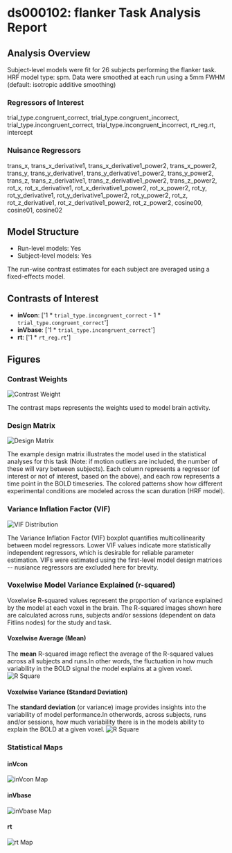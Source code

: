# ds000102: flanker Task Analysis Report
## Analysis Overview
Subject-level models were fit for 26 subjects performing the flanker task.
HRF model type: spm. Data were smoothed at each run using a 5mm FWHM (default: isotropic additive smoothing)
### Regressors of Interest
trial_type.congruent_correct, trial_type.congruent_incorrect, trial_type.incongruent_correct, trial_type.incongruent_incorrect, rt_reg.rt, intercept
### Nuisance Regressors
trans_x, trans_x_derivative1, trans_x_derivative1_power2, trans_x_power2, trans_y, trans_y_derivative1, trans_y_derivative1_power2, trans_y_power2, trans_z, trans_z_derivative1, trans_z_derivative1_power2, trans_z_power2, rot_x, rot_x_derivative1, rot_x_derivative1_power2, rot_x_power2, rot_y, rot_y_derivative1, rot_y_derivative1_power2, rot_y_power2, rot_z, rot_z_derivative1, rot_z_derivative1_power2, rot_z_power2, cosine00, cosine01, cosine02
## Model Structure
- Run-level models: Yes
- Subject-level models: Yes

The run-wise contrast estimates for each subject are averaged using a fixed-effects model.
## Contrasts of Interest
- **inVcon**: ['1 * `trial_type.incongruent_correct` - 1 * `trial_type.congruent_correct`']
- **inVbase**: ['1 * `trial_type.incongruent_correct`']
- **rt**: ['1 * `rt_reg.rt`']

## Figures

### Contrast Weights
![Contrast Weight](./imgs/ds000102_task-flanker_contrast-matrix.svg)

The contrast maps represents the weights used to model brain activity.

### Design Matrix
![Design Matrix](./imgs/ds000102_task-flanker_design-matrix.svg)

The example design matrix illustrates the model used in the statistical analyses for this task (Note: if motion outliers are included, the number of these will vary between subjects). Each column represents a regressor (of interest or not of interest, based on the above), and each row represents a time point in the BOLD timeseries. The colored patterns show how different experimental conditions are modeled across the scan duration (HRF model).

### Variance Inflation Factor (VIF)
![VIF Distribution](./imgs/ds000102_task-flanker_vif-boxplot.png)

The Variance Inflation Factor (VIF) boxplot quantifies multicollinearity between model regressors. Lower VIF values indicate more statistically independent regressors, which is desirable for reliable parameter estimation. VIFs were estimated using the first-level model design matrices -- nusiance regressors are excluded here for brevity.

### Voxelwise Model Variance Explained (r-squared)
Voxelwise R-squared values represent the proportion of variance explained by the model at each voxel in the brain. The R-squared images shown here are calculated across runs, subjects and/or sessions (dependent on data Fitlins nodes) for the study and task.

#### Voxelwise Average (Mean)
The **mean** R-squared image reflect the average of the R-squared values across all subjects and runs.In other words, the fluctuation in how much variability in the BOLD signal the model explains at a given voxel.
![R Square](./imgs/ds000102_task-flanker_rsquare-mean.png)

#### Voxelwise Variance (Standard Deviation)
The **standard deviation** (or variance) image provides insights into the variability of model performance.In otherwords, across subjects, runs and/or sessions, how much variability there is in the models ability to explain the BOLD at a given voxel.
![R Square](./imgs/ds000102_task-flanker_rsquare-std.png)

### Statistical Maps

#### inVcon
![inVcon Map](./imgs/ds000102_task-flanker_contrast-inVcon_map.png)

#### inVbase
![inVbase Map](./imgs/ds000102_task-flanker_contrast-inVbase_map.png)

#### rt
![rt Map](./imgs/ds000102_task-flanker_contrast-rt_map.png)
